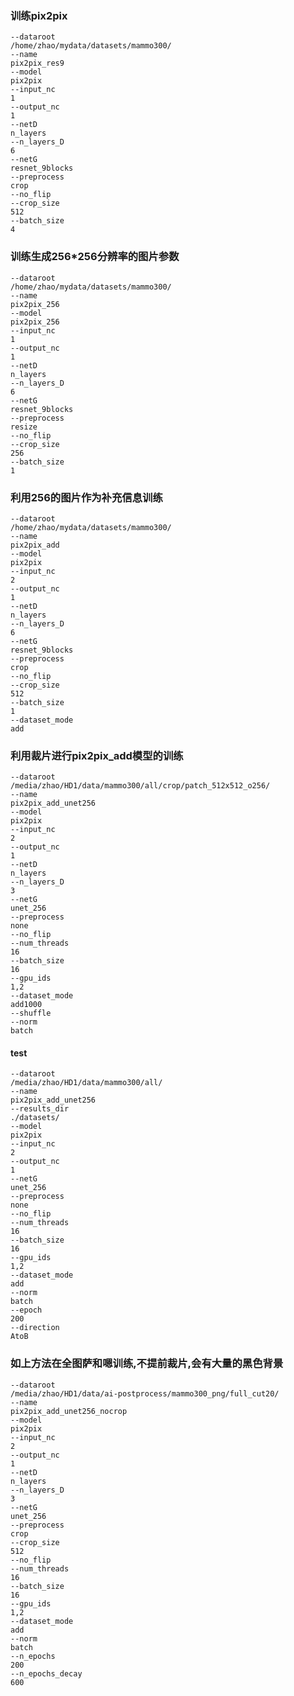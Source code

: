 ### 训练pix2pix
    --dataroot
    /home/zhao/mydata/datasets/mammo300/
    --name
    pix2pix_res9
    --model
    pix2pix
    --input_nc
    1
    --output_nc
    1
    --netD
    n_layers
    --n_layers_D
    6
    --netG
    resnet_9blocks
    --preprocess
    crop
    --no_flip
    --crop_size
    512
    --batch_size
    4
    
### 训练生成256*256分辨率的图片参数
	--dataroot
	/home/zhao/mydata/datasets/mammo300/
	--name
	pix2pix_256
	--model
	pix2pix_256
	--input_nc
	1
	--output_nc
	1
	--netD
	n_layers
	--n_layers_D
	6
	--netG
	resnet_9blocks
	--preprocess
	resize
	--no_flip
	--crop_size
	256
	--batch_size
	1

### 利用256的图片作为补充信息训练
	--dataroot
	/home/zhao/mydata/datasets/mammo300/
	--name
	pix2pix_add
	--model
	pix2pix
	--input_nc
	2
	--output_nc
	1
	--netD
	n_layers
	--n_layers_D
	6
	--netG
	resnet_9blocks
	--preprocess
	crop
	--no_flip
	--crop_size
	512
	--batch_size
	1
	--dataset_mode
	add

### 利用裁片进行pix2pix_add模型的训练
    --dataroot
    /media/zhao/HD1/data/mammo300/all/crop/patch_512x512_o256/
    --name
    pix2pix_add_unet256
    --model
    pix2pix
    --input_nc
    2
    --output_nc
    1
    --netD
    n_layers
    --n_layers_D
    3
    --netG
    unet_256
    --preprocess
    none
    --no_flip
    --num_threads
    16
    --batch_size
    16
    --gpu_ids
    1,2
    --dataset_mode
    add1000
    --shuffle
    --norm
    batch
#### test
    --dataroot
    /media/zhao/HD1/data/mammo300/all/
    --name
    pix2pix_add_unet256
    --results_dir
    ./datasets/
    --model
    pix2pix
    --input_nc
    2
    --output_nc
    1
    --netG
    unet_256
    --preprocess
    none
    --no_flip
    --num_threads
    16
    --batch_size
    16
    --gpu_ids
    1,2
    --dataset_mode
    add
    --norm
    batch
    --epoch
    200
    --direction
    AtoB

### 如上方法在全图萨和嗯训练,不提前裁片,会有大量的黑色背景
    --dataroot
    /media/zhao/HD1/data/ai-postprocess/mammo300_png/full_cut20/
    --name
    pix2pix_add_unet256_nocrop
    --model
    pix2pix
    --input_nc
    2
    --output_nc
    1
    --netD
    n_layers
    --n_layers_D
    3
    --netG
    unet_256
    --preprocess
    crop
    --crop_size
    512
    --no_flip
    --num_threads
    16
    --batch_size
    16
    --gpu_ids
    1,2
    --dataset_mode
    add
    --norm
    batch
    --n_epochs
    200
    --n_epochs_decay
    600



